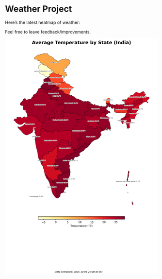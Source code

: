 # Weather Project

Here’s the latest heatmap of weather:

Feel free to leave feedback/improvements.

![India Heatmap](docs/assets/india_heatmap.png?v=DD491C)
